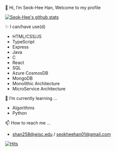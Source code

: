 👋 Hi, I’m Seok-Hee Han, Welcome to my profile

[![Seok-Hee's github stats](https://github-readme-stats-peach-eight.vercel.app/api?username=hse2527&count_private=true&show_icons=true)](https://github.com/anuraghazra/github-readme-stats)

✨️ I can/have use(d)
- HTML/CSS/JS
- TypeScript
- Express
- Java
- C
- React
- SQL
- Azure CosmosDB
- MongoDB
- Monolithic Architecture
- MicroService Architecture

🌱 I’m currently learning ...
- Algorithms
- Python

📫 How to reach me ... 
- shan258@wisc.edu / seokheehan01@gmail.com 

 [![Hits](https://hits.seeyoufarm.com/api/count/incr/badge.svg?url=https%3A%2F%2Fgithub.com%2Fhse2527&count_bg=%2379C83D&title_bg=%23555555&icon=&icon_color=%23E7E7E7&title=hits&edge_flat=false)](https://hits.seeyoufarm.com)

<!---
hse2527/hse2527 is a ✨ special ✨ repository because its `README.md` (this file) appears on your GitHub profile.
You can click the Preview link to take a look at your changes.
--->
